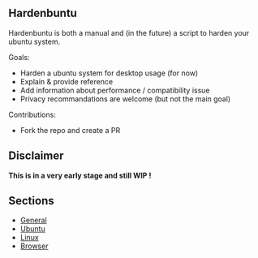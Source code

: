 ## Hardenbuntu

Hardenbuntu is both a manual and (in the future) a script to harden your ubuntu system.

Goals:
* Harden a ubuntu system for desktop usage (for now)
* Explain & provide reference
* Add information about performance / compatibility issue
* Privacy recommandations are welcome (but not the main goal)

Contributions:
* Fork the repo and create a PR

## Disclaimer

**This is in a very early stage and still WIP !**

## Sections

* [General](general.md)
* [Ubuntu](ubuntu.md)
* [Linux](linux.md)
* [Browser](browser.md)



